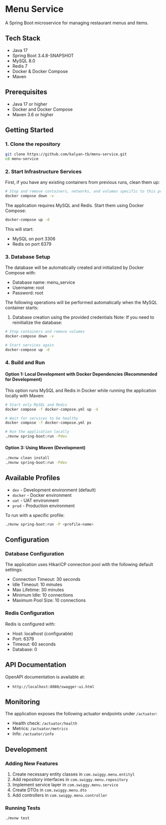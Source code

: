 # Menu Service

A Spring Boot microservice for managing restaurant menus and items.

## Tech Stack

- Java 17
- Spring Boot 3.4.8-SNAPSHOT
- MySQL 8.0
- Redis 7
- Docker & Docker Compose
- Maven

## Prerequisites

- Java 17 or higher
- Docker and Docker Compose
- Maven 3.6 or higher

## Getting Started

### 1. Clone the repository

```bash
git clone https://github.com/kalyan-tb/menu-service.git
cd menu-service
```

### 2. Start Infrastructure Services

First, if you have any existing containers from previous runs, clean them up:

```bash
# Stop and remove containers, networks, and volumes specific to this project
docker compose down -v
```

The application requires MySQL and Redis. Start them using Docker Compose:

```bash
docker-compose up -d
```

This will start:
- MySQL on port 3306
- Redis on port 6379

### 3. Database Setup

The database will be automatically created and initialized by Docker Compose with:
- Database name: menu_service
- Username: root
- Password: root

The following operations will be performed automatically when the MySQL container starts:
1. Database creation using the provided credentials
Note: If you need to reinitialize the database:
```bash
# Stop containers and remove volumes
docker-compose down -v

# Start services again
docker-compose up -d
```

### 4. Build and Run

#### Option 1: Local Development with Docker Dependencies (Recommended for Development)

This option runs MySQL and Redis in Docker while running the application locally with Maven:

```bash
# Start only MySQL and Redis
docker compose -f docker-compose.yml up -d

# Wait for services to be healthy
docker compose -f docker-compose.yml ps

# Run the application locally
./mvnw spring-boot:run -Pdev
```


#### Option 3: Using Maven (Development)

```bash
./mvnw clean install
./mvnw spring-boot:run -Pdev
```


## Available Profiles

- `dev` - Development environment (default)
- `docker` - Docker environment
- `uat` - UAT environment
- `prod` - Production environment

To run with a specific profile:
```bash
./mvnw spring-boot:run -P <profile-name>
```

## Configuration

### Database Configuration

The application uses HikariCP connection pool with the following default settings:
- Connection Timeout: 30 seconds
- Idle Timeout: 10 minutes
- Max Lifetime: 30 minutes
- Minimum Idle: 10 connections
- Maximum Pool Size: 10 connections

### Redis Configuration

Redis is configured with:
- Host: localhost (configurable)
- Port: 6379
- Timeout: 60 seconds
- Database: 0

## API Documentation

OpenAPI documentation is available at:
- `http://localhost:8080/swagger-ui.html`

## Monitoring

The application exposes the following actuator endpoints under `/actuator`:
- Health check: `/actuator/health`
- Metrics: `/actuator/metrics`
- Info: `/actuator/info`

## Development

### Adding New Features

1. Create necessary entity classes in `com.swiggy.menu.entityl`
2. Add repository interfaces in `com.swiggy.menu.repository`
3. Implement service layer in `com.swiggy.menu.service`
4. Create DTOs in `com.swiggy.menu.dto`
5. Add controllers in `com.swiggy.menu.controller`

### Running Tests

```bash
./mvnw test
```
